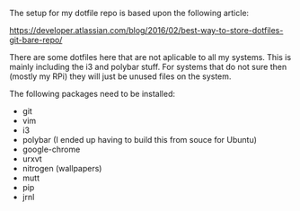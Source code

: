 The setup for my dotfile repo is based upon the following article:

https://developer.atlassian.com/blog/2016/02/best-way-to-store-dotfiles-git-bare-repo/


There are some dotfiles here that are not aplicable to all my systems.  This is mainly
including the i3 and polybar stuff.  For systems that do not sure then (mostly my RPi) they will just be unused files on the system.  

The following packages need to be installed:
- git
- vim
- i3
- polybar (I ended up having to build this from souce for Ubuntu)
- google-chrome
- urxvt
- nitrogen (wallpapers)
- mutt
- pip
- jrnl

